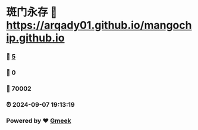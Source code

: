 # 斑门永存 :link: https://arqady01.github.io/mangochip.github.io 
### :page_facing_up: [5](https://arqady01.github.io/mangochip.github.io/tag.html) 
### :speech_balloon: 0 
### :hibiscus: 70002 
### :alarm_clock: 2024-09-07 19:13:19 
### Powered by :heart: [Gmeek](https://github.com/Meekdai/Gmeek)
